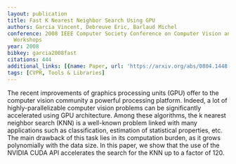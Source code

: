 ```yaml
---
layout: publication
title: Fast K Nearest Neighbor Search Using GPU
authors: Garcia Vincent, Debreuve Eric, Barlaud Michel
conference: 2008 IEEE Computer Society Conference on Computer Vision and Pattern Recognition
  Workshops
year: 2008
bibkey: garcia2008fast
citations: 444
additional_links: [{name: Paper, url: 'https://arxiv.org/abs/0804.1448'}]
tags: [CVPR, Tools & Libraries]
---
```

The recent improvements of graphics processing units (GPU) offer to the
computer vision community a powerful processing platform. Indeed, a lot of
highly-parallelizable computer vision problems can be significantly accelerated
using GPU architecture. Among these algorithms, the k nearest neighbor search
(KNN) is a well-known problem linked with many applications such as
classification, estimation of statistical properties, etc. The main drawback of
this task lies in its computation burden, as it grows polynomially with the
data size. In this paper, we show that the use of the NVIDIA CUDA API
accelerates the search for the KNN up to a factor of 120.
